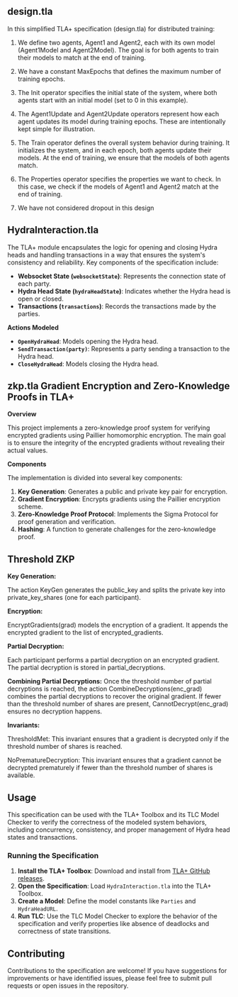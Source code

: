 ## design.tla ##


In this simplified TLA+ specification (design.tla) for distributed training:

1) We define two agents, Agent1 and Agent2, each with its own model (Agent1Model and Agent2Model). The goal is for both agents to train their models to match at the end of training.

2) We have a constant MaxEpochs that defines the maximum number of training epochs.

3) The Init operator specifies the initial state of the system, where both agents start with an initial model (set to 0 in this example).

4) The Agent1Update and Agent2Update operators represent how each agent updates its model during training epochs. These are intentionally kept simple for illustration.

5) The Train operator defines the overall system behavior during training. It initializes the system, and in each epoch, both agents update their models. At the end of training, we ensure that the models of both agents match.

6) The Properties operator specifies the properties we want to check. In this case, we check if the models of Agent1 and Agent2 match at the end of training.

7) We have not considered dropout in this design


## HydraInteraction.tla ##

The TLA+ module encapsulates the logic for opening and closing Hydra heads and handling transactions in a way that ensures the system's consistency and reliability. Key components of the specification include:

- **Websocket State (`websocketState`)**: Represents the connection state of each party.
- **Hydra Head State (`hydraHeadState`)**: Indicates whether the Hydra head is open or closed.
- **Transactions (`transactions`)**: Records the transactions made by the parties.

 **Actions Modeled**
 
- **`OpenHydraHead`**: Models opening the Hydra head.
- **`SendTransaction(party)`**: Represents a party sending a transaction to the Hydra head.
- **`CloseHydraHead`**: Models closing the Hydra head.

## zkp.tla Gradient Encryption and Zero-Knowledge Proofs in TLA+ ##

**Overview**

This project implements a zero-knowledge proof system for verifying encrypted gradients using Paillier homomorphic encryption. The main goal is to ensure the integrity of the encrypted gradients without revealing their actual values.

**Components**

The implementation is divided into several key components:

1. **Key Generation**: Generates a public and private key pair for encryption.
2. **Gradient Encryption**: Encrypts gradients using the Paillier encryption scheme.
3. **Zero-Knowledge Proof Protocol**: Implements the Sigma Protocol for proof generation and verification.
4. **Hashing**: A function to generate challenges for the zero-knowledge proof.

## Threshold ZKP 

**Key Generation:**

The action KeyGen generates the public_key and splits the private key into private_key_shares (one for each participant).

**Encryption:**

EncryptGradients(grad) models the encryption of a gradient. It appends the encrypted gradient to the list of encrypted_gradients.

**Partial Decryption:**

Each participant performs a partial decryption on an encrypted gradient. The partial decryption is stored in partial_decryptions.

**Combining Partial Decryptions:**
Once the threshold number of partial decryptions is reached, the action CombineDecryptions(enc_grad) combines the partial decryptions to recover the original gradient. If fewer than the threshold number of shares are present, CannotDecrypt(enc_grad) ensures no decryption happens.

**Invariants:**

ThresholdMet: This invariant ensures that a gradient is decrypted only if the threshold number of shares is reached.

NoPrematureDecryption: This invariant ensures that a gradient cannot be decrypted prematurely if fewer than the threshold number of shares is available.

## Usage

This specification can be used with the TLA+ Toolbox and its TLC Model Checker to verify the correctness of the modeled system behaviors, including concurrency, consistency, and proper management of Hydra head states and transactions.

### Running the Specification

1. **Install the TLA+ Toolbox**: Download and install from [TLA+ GitHub releases](https://github.com/tlaplus/tlaplus/releases).
2. **Open the Specification**: Load `HydraInteraction.tla` into the TLA+ Toolbox.
3. **Create a Model**: Define the model constants like `Parties` and `HydraHeadURL`.
4. **Run TLC**: Use the TLC Model Checker to explore the behavior of the specification and verify properties like absence of deadlocks and correctness of state transitions.

## Contributing

Contributions to the specification are welcome! If you have suggestions for improvements or have identified issues, please feel free to submit pull requests or open issues in the repository.



